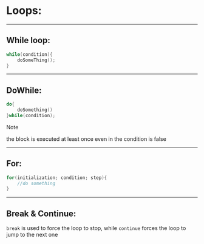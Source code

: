 # Loops:

---

## While loop:

```c
while(condition){
    doSomeThing();
}
```

---

## DoWhile:

```c
do{
    doSomething()
}while(condition);
```

> [!NOTE]
> the block is executed at least once even in the condition is false

---

## For:

```c
for(initialization; condition; step){
    //do something
}
```

---

## Break & Continue:

`break` is used to force the loop to stop, while `continue` forces the loop to jump to the next one
